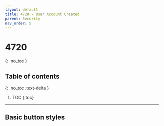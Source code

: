 ```yaml
---
layout: default
title: 4720 - User Account Created
parent: Security
nav_order: 5
---
```

# 4720
{: .no_toc }

## Table of contents
{: .no_toc .text-delta }

1. TOC
{:toc}

---
## Basic button styles
